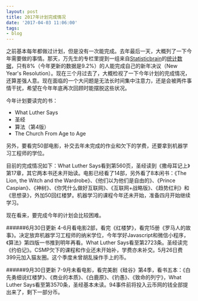 ```yaml
---
layout: post
title: 2017年计划完成情况
date: '2017-04-03 11:06:00'
tags:
- blog
---
```


之前基本每年都做过计划，但是没有一次能完成。去年最后一天，大概列了一下今年需要做的事情。那天，万先生的专栏里提到一组来自[Statisticbrain](http://www.statisticbrain.com/)的[统计数据](http://www.statisticbrain.com/new-years-resolution-statistics/)，只有8%（今年更新的数据是9.2%）的人能完成自己的新年决议（New Year's Resolution）。现在三个月过去了，大概检视了一下今年计划的完成情况，还算差强人意。现在面临的一个大问题是无法长时间集中注意力，还是会被两件事情干扰，希望在今年年底再次回顾时能摆脱这些状况。

今年计划要读完的书：  

* What Luther Says  
* 圣经  
* 算法（第4版）  
* The Church From Age to Age
  
另外，要看完50部电影，补交去年未完成的作业和欠下的学费，还要拿到机器学习工程师的学位。

目前的完成情况如下：What Luther Says看到第560页，圣经读到《撒母耳记上》第17章，其它两本书还未开始读。电影已经看了14部，另外看了8本闲书：《The Lion, the Witch and the Wardrobe》、《他们以为他们是自由的》、《Prince Caspian》、《神树》、《你凭什么做好互联网》、《互联网+战略版》、《趋势红利》和《思想录》，外加50回红楼梦。机器学习的课程今年还未开始，准备四月开始继续学习。

现在看来，要完成今年的计划会比较困难。

######6月30日更新
4-6月看电影2部，看完《红楼梦》，看完15册《罗马人的故事》。决定放弃机器学习工程师的纳米学位，今年学好Javascript和微信小程序，《算法》第四版一书推到明年再看。What Luther Says看至第2723条。圣经读完《约伯记》。CSMP欠下的课程和作业还未开始补，学费亦未补交。5月26日费399元加入猫友圈。这个季度未曾胡乱操作手上的币。

######9月30日更新
7-9月未看电影，看完美剧《硅谷》第4季，看书五本：《白先勇细说红楼梦》、《商业的本质》、《白鹿原》、《钓愚》、《致命的列宁》，What Luther Says看至第3570条，圣经基本未读。94事件前将投入云币网的钱全部提出来了，剩下一部分币。